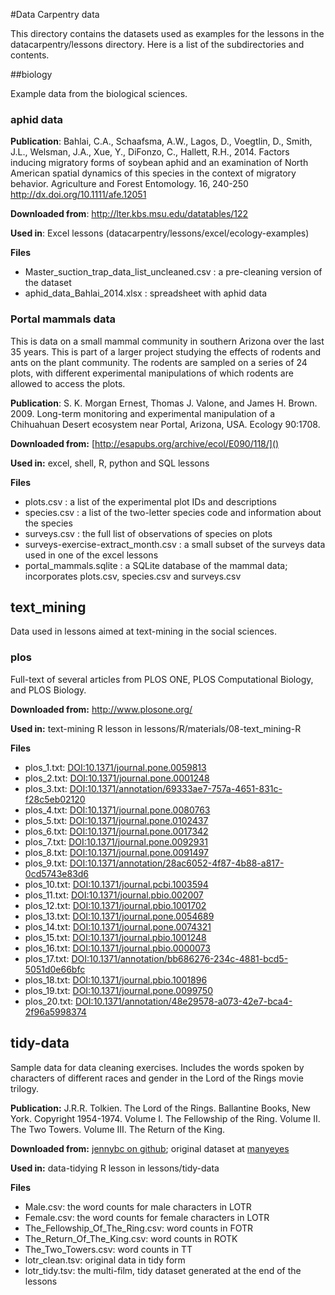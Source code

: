 #Data Carpentry data

This directory contains the datasets used as examples for the lessons in the datacarpentry/lessons directory. Here is a list of the subdirectories and contents.

##biology

Example data from the biological sciences. 

### aphid data

**Publication**: Bahlai, C.A., Schaafsma, A.W., Lagos, D., Voegtlin, D., Smith, J.L., Welsman, J.A., Xue, Y., DiFonzo, C., Hallett, R.H., 2014. Factors inducing migratory forms of soybean aphid and an examination of North American spatial dynamics of this species in the context of migratory behavior. Agriculture and Forest Entomology. 16, 240-250 http://dx.doi.org/10.1111/afe.12051

**Downloaded from**: http://lter.kbs.msu.edu/datatables/122

**Used in**: Excel lessons (datacarpentry/lessons/excel/ecology-examples)

**Files**

* Master_suction_trap_data_list_uncleaned.csv : a pre-cleaning version of the dataset 
* aphid_data_Bahlai_2014.xlsx : spreadsheet with aphid data

### Portal mammals data

This is data on a small mammal community in southern Arizona over the last 35 years. This is part of a larger project studying the effects of rodents and ants on the plant community. The rodents are sampled on a series of 24 plots, with different experimental manipulations of which rodents are allowed to access the plots.

**Publication**: S. K. Morgan Ernest, Thomas J. Valone, and James H. Brown. 2009. Long-term monitoring and experimental manipulation of a Chihuahuan Desert ecosystem near Portal, Arizona, USA. Ecology 90:1708.

**Downloaded from:** [http://esapubs.org/archive/ecol/E090/118/]()

**Used in:** excel, shell, R, python and SQL lessons

**Files**

* plots.csv : a list of the experimental plot IDs and descriptions
* species.csv : a list of the two-letter species code and information about the species
* surveys.csv : the full list of observations of species on plots
* surveys-exercise-extract_month.csv : a small  subset of the surveys data used in one of the excel lessons
* portal_mammals.sqlite : a SQLite database of the mammal data; incorporates plots.csv, species.csv and surveys.csv

## text_mining
Data used in lessons aimed at text-mining in the social sciences. 

### plos

Full-text of several articles from PLOS ONE, PLOS Computational Biology, and PLOS Biology. 

**Downloaded from:** http://www.plosone.org/

**Used in:** text-mining R lesson in lessons/R/materials/08-text_mining-R

**Files**

* plos_1.txt: [DOI:10.1371/journal.pone.0059813](http://dx.doi.org/10.1371/journal.pone.0059813)
* plos_2.txt: [DOI:10.1371/journal.pone.0001248](http://dx.doi.org/10.1371/journal.pone.0001248)
* plos_3.txt: [DOI:10.1371/annotation/69333ae7-757a-4651-831c-f28c5eb02120](http://dx.doi.org/10.1371/annotation/69333ae7-757a-4651-831c-f28c5eb02120)
* plos_4.txt: [DOI:10.1371/journal.pone.0080763](http://dx.doi.org/10.1371/journal.pone.0080763)
* plos_5.txt: [DOI:10.1371/journal.pone.0102437](http://dx.doi.org/10.1371/journal.pone.0102437)
* plos_6.txt: [DOI:10.1371/journal.pone.0017342](http://dx.doi.org/10.1371/journal.pone.0017342)
* plos_7.txt: [DOI:10.1371/journal.pone.0092931](http://dx.doi.org/10.1371/journal.pone.0092931)
* plos_8.txt: [DOI:10.1371/journal.pone.0091497](http://dx.doi.org/10.1371/journal.pone.0091497) 
* plos_9.txt: [DOI:10.1371/annotation/28ac6052-4f87-4b88-a817-0cd5743e83d6](http://dx/doi.org/10.1371/annotation/28ac6052-4f87-4b88-a817-0cd5743e83d6)
* plos_10.txt: [DOI:10.1371/journal.pcbi.1003594](http://dx.doi.org/10.1371/journal.pcbi.1003594)
* plos_11.txt: [DOI:10.1371/journal.pbio.002007](http://dx.doi.org/10.1371/journal.pbio.002007)
* plos_12.txt: [DOI:10.1371/journal.pbio.1001702](http://dx.doi.org/10.1371/journal.pbio.1001702)
* plos_13.txt: [DOI:10.1371/journal.pone.0054689](http://dx.doi.org/10.1371/journal.pone.0054689)
* plos_14.txt: [DOI:10.1371/journal.pone.0074321](http://dx.doi.org/10.1371/journal.pone.0074321)
* plos_15.txt: [DOI:10.1371/journal.pbio.1001248](http://dx.doi.org/10.1371/journal.pbio.1001248)
* plos_16.txt: [DOI:10.1371/journal.pbio.0000073](http://dx.doi.org/10.1371/journal.pbio.0000073)
* plos_17.txt: [DOI:10.1371/annotation/bb686276-234c-4881-bcd5-5051d0e66bfc](http://dx.doi.org/10.1371/annotation/bb686276-234c-4881-bcd5-5051d0e66bfc)
* plos_18.txt: [DOI:10.1371/journal.pbio.1001896](http://dx.doi.org/10.1371/journal.pbio.1001896)
* plos_19.txt: [DOI:10.1371/journal.pone.0099750](http://dx.doi.org/10.1371/journal.pone.0099750)
* plos_20.txt: [DOI:10.1371/annotation/48e29578-a073-42e7-bca4-2f96a5998374](http://dx.doi.org/10.1371/annotation/48e29578-a073-42e7-bca4-2f96a5998374)
 
## tidy-data
Sample data for data cleaning exercises. Includes the words spoken by characters of different races and gender in the Lord of the Rings movie trilogy.

**Publication:** J.R.R. Tolkien. The Lord of the Rings. Ballantine Books, New York. Copyright 1954-1974. Volume I. The Fellowship of the Ring. Volume II. The Two Towers. Volume III. The Return of the King.

**Downloaded from:** [jennybc on github](https://github.com/jennybc/lotr); original dataset at [manyeyes](http://www-958.ibm.com/software/data/cognos/manyeyes/datasets/words-spoken-by-character-race-scene/versions/1.txt)

**Used in:** data-tidying R lesson in lessons/tidy-data

**Files**

* Male.csv: the word counts for male characters in LOTR
* Female.csv: the word counts for female characters in LOTR
* The_Fellowship_Of_The_Ring.csv: word counts in FOTR
* The_Return_Of_The_King.csv: word counts in ROTK
* The_Two_Towers.csv: word counts in TT
* lotr_clean.tsv: original data in tidy form
* lotr_tidy.tsv: the multi-film, tidy dataset generated at the end of the lessons
  

